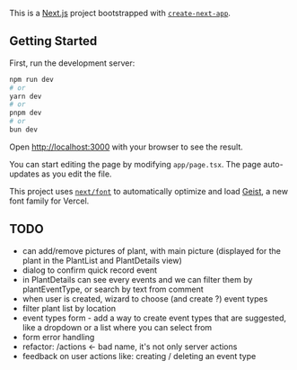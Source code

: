 This is a [Next.js](https://nextjs.org) project bootstrapped with [`create-next-app`](https://nextjs.org/docs/app/api-reference/cli/create-next-app).

## Getting Started

First, run the development server:

```bash
npm run dev
# or
yarn dev
# or
pnpm dev
# or
bun dev
```

Open [http://localhost:3000](http://localhost:3000) with your browser to see the result.

You can start editing the page by modifying `app/page.tsx`. The page auto-updates as you edit the file.

This project uses [`next/font`](https://nextjs.org/docs/app/building-your-application/optimizing/fonts) to automatically optimize and load [Geist](https://vercel.com/font), a new font family for Vercel.

## TODO
- can add/remove pictures of plant, with main picture (displayed for the plant in the PlantList and PlantDetails view)
- dialog to confirm quick record event
- in PlantDetails can see every events and we can filter them by plantEventType, or search by text from comment
- when user is created, wizard to choose (and create ?) event types
- filter plant list by location
- event types form - add a way to create event types that are suggested, like a dropdown or a list where you can select from
- form error handling
- refactor: /actions <- bad name, it's not only server actions
- feedback on user actions like: creating / deleting an event type
